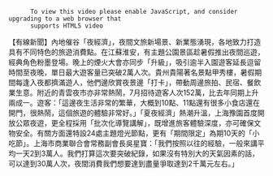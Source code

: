 
          To view this video please enable JavaScript, and consider upgrading to a web browser that
          supports HTML5 video
【有線新聞】內地催谷「夜經濟」，夜間文旅新場景、新業態湧現，各地致力打造具有不同特色的旅遊消費點。在江蘇淮安，有主題公園景區趁暑假推出夜間巡遊，經典角色粉墨登場。晚上的煙火大會亦同步「升級」，吸引逾半入園遊客延長逗留時間至夜晚，單日最大遊客量已突破2萬人次。貴州貴陽著名景點甲秀樓，暑假期間每逢入夜都擠滿遊人，他們邊欣賞夜景邊「打卡」，帶動周邊旅拍、民宿、餐飲業生意。附近的青雲夜市亦非常熱鬧，7月招待遊客人次152萬，比去年同期上升兩成一。遊客：「這邊夜生活非常的繁華，大概到10點、11點還有很多小食店還在開門，很熱鬧，這個旅遊的體驗非常好。」「夏夜經濟」熱潮升溫，上海豫園首度開放公眾夜遊，更全程採用「批次化導覽講解」，既增進旅客體驗深度，亦可確保文物安全。有關方面還特設24處主題燈光節點，更有「期間限定」為期10天的「小吃節」。上海市商業聯合會常務副會長吳星寶：「我們按照以往的經驗，一般來講平均一天2到3萬人。我們打算這次要突破紀錄，如果沒有特別大的天氣因素的話，可以達到30萬人次，夜間消費我們想要達到盡量爭取達到2千萬元左右。」